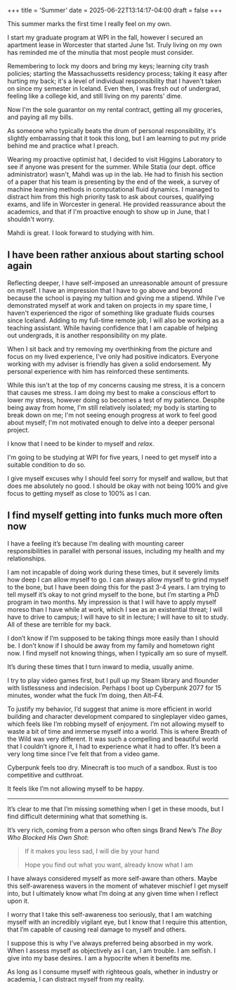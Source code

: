 +++
title = 'Summer'
date = 2025-06-22T13:14:17-04:00
draft = false
+++

This summer marks the first time I really feel on my own.

I start my graduate program at WPI in the fall, however I secured an apartment lease in Worcester that started June 1st. Truly living on my own has reminded me of the minutia that most people must consider.

Remembering to lock my doors and bring my keys; learning city trash policies; starting the Massachussetts residency process; taking it easy after hurting my back; it's a level of individual responsibility that I haven't taken on since my semester in Iceland.
Even then, I was fresh out of undergrad, feeling like a college kid, and still living on my parents' dime.

Now I'm the sole guarantor on my rental contract, getting all my groceries, and paying all my bills.

As someone who typically beats the drum of personal responsibility, it's slightly embarrassing that it took this long, but I am learning to put my pride behind me and practice what I preach.

Wearing my proactive optimist hat, I decided to visit Higgins Laboratory to see if anyone was present for the summer.
While Statia (our dept. office administrator) wasn't, Mahdi was up in the lab.
He had to finish his section of a paper that his team is presenting by the end of the week, a survey of machine learning methods in computational fluid dynamics.
I managed to distract him from this high priority task to ask about courses, qualifying exams, and life in Worcester in general.
He provided reassurance about the academics, and that if I'm proactive enough to show up in June, that I shouldn't worry.

Mahdi is great.
I look forward to studying with him.

I have been rather anxious about starting school again
---

Reflecting deeper, I have self-imposed an unreasonable amount of pressure on myself.
I have an impression that I have to go above and beyond because the school is paying my tuition and giving me a stipend.
While I've demonstrated myself at work and taken on projects in my spare time, I haven't experienced the rigor of something like graduate fluids courses since Iceland.
Adding to my full-time remote job, I will also be working as a teaching assistant.
While having confidence that I am capable of helping out undergrads, it is another responsibility on my plate.

When I sit back and try removing my overthinking from the picture and focus on my lived experience, I've only had positive indicators. Everyone working with my adviser is friendly has given a solid endorsement. My personal experience with him has reinforced these sentiments.

While this isn't at the top of my concerns causing me stress, it is a concern that causes me stress.
I am doing my best to make a conscious effort to lower my stress, however doing so becomes a test of my patience.
Despite being away from home, I'm still relatively isolated; my body is starting to break down on me; I'm not seeing enough progress at work to feel good about myself; I'm not motivated enough to delve into a deeper personal project.

I know that I need to be kinder to myself and *relax*.

I'm going to be studying at WPI for five years, I need to get myself into a suitable condition to do so.

I give myself excuses why I should feel sorry for myself and wallow, but that does me absolutely no good.
I should be okay with not being 100% and give focus to getting myself as close to 100% as I can.

I find myself getting into funks much more often now
---

I have a feeling it’s because I’m dealing with mounting career responsibilities in parallel with personal issues, including my health and my relationships.

I am not incapable of doing work during these times, but it severely limits how deep I can allow myself to go.
I can always allow myself to grind myself to the bone, but I have been doing this for the past 3-4 years.
I am trying to tell myself it’s okay to not grind myself to the bone, but I’m starting a PhD program in two months.
My impression is that I will have to apply myself moreso than I have while at work, which I see as an existential threat; I will have to drive to campus; I will have to sit in lecture; I will have to sit to study.
All of these are terrible for my back.

I don’t know if I’m supposed to be taking things more easily than I should be.
I don’t know if I should be away from my family and hometown right now. 
I find myself not knowing things, when I typically am so sure of myself.

It’s during these times that I turn inward to media, usually anime.

I try to play video games first, but I pull up my Steam library and flounder with listlessness and indecision.
Perhaps I boot up Cyberpunk 2077 for 15 minutes, wonder what the fuck I’m doing, then Alt–F4.

To justify my behavior, I’d suggest that anime is more efficient in world building and character development compared to singleplayer video games, which feels like I’m robbing myself of enjoyment.
I’m not allowing myself to waste a bit of time and immerse myself into a world.
This is where Breath of the Wild was very different.
It was such a compelling and beautiful world that I couldn’t ignore it, I had to experience what it had to offer.
It’s been a very long time since I’ve felt that from a video game.

Cyberpunk feels too dry.
Minecraft is too much of a sandbox.
Rust is too competitive and cutthroat.

It feels like I’m not allowing myself to be happy.

---

It’s clear to me that I’m missing something when I get in these moods, but I find difficult determining what that something is.

It’s very rich, coming from a person who often sings Brand New’s *The Boy Who Blocked His Own Shot*:

> If it makes you less sad, I will die by your hand
> 
> Hope you find out what you want, already know what I am

I have always considered myself as more self-aware than others.
Maybe this self-awareness wavers in the moment of whatever mischief I get myself into, but I ultimately know what I’m doing at any given time when I reflect upon it.

I worry that I take this self-awareness too seriously, that I am watching myself with an incredibly vigilant eye, but I know that I require this attention, that I’m capable of causing real damage to myself and others.

I suppose this is why I’ve always preferred being absorbed in my work.
When I assess myself as objectively as I can, I am trouble.
I am selfish.
I give into my base desires.
I am a hypocrite when it benefits me.

As long as I consume myself with righteous goals, whether in industry or academia, I can distract myself from my reality.
